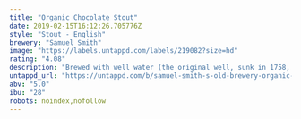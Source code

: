 ```yaml
---
title: "Organic Chocolate Stout"
date: 2019-02-15T16:12:26.705776Z
style: "Stout - English"
brewery: "Samuel Smith"
image: "https://labels.untappd.com/labels/219082?size=hd"
rating: "4.08"
description: "Brewed with well water (the original well, sunk in 1758, is still in use with the hard water is drawn from 85 feet underground), the gently roasted organic chocolate malt and organic cocoa impart a delicious, smooth and creamy character, with inviting deep flavours and a delightful finish – this is the perfect marriage of satisfying stout and luxurious chocolate."
untappd_url: "https://untappd.com/b/samuel-smith-s-old-brewery-organic-chocolate-stout/219082"
abv: "5.0"
ibu: "28"
robots: noindex,nofollow
---
```

